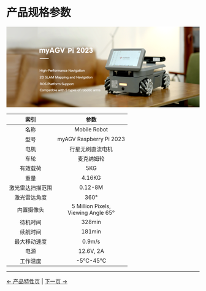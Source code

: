 # 产品规格参数

<img src="../resources/2-ProductFeature/2.1/PI-main.png " width="800" height="auto" />

|       索引       |                   参数                   |
| :--------------: | :--------------------------------------: |
|       名称       |               Mobile Robot               |
|       型号       |         myAGV Raspberry Pi 2023          |
|       电机       |             行星无刷直流电机             |
|       车轮       |                麦克纳姆轮                |
|     有效载荷     |                   5KG                    |
|       重量       |                  4.16KG                  |
| 激光雷达扫描范围 |                 0.12-8M                  |
|   激光雷达角度   |                   360°                   |
|    内置摄像头    | 5 Million Pixels, <br> Viewing Angle 65° |
|     待机时间     |                  328min                  |
|     续航时间     |                  181min                  |
|   最大移动速度   |                  0.9m/s                  |
|       电源       |                12.6V, 2A                 |
|     工作温度     |                -5°C-45°C                 |

---

[← 产品特性页](../2-ProductFeature/README.md#chapter-summary) | [下一页 →](../2-ProductFeature/2.2-ControlCoreParameter.md)
